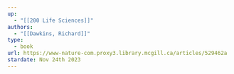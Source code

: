 ```yaml
---
up:
  - "[[200 Life Sciences]]"
authors:
  - "[[Dawkins, Richard]]"
type:
  - book
url: https://www-nature-com.proxy3.library.mcgill.ca/articles/529462a
stardate: Nov 24th 2023
---
```

